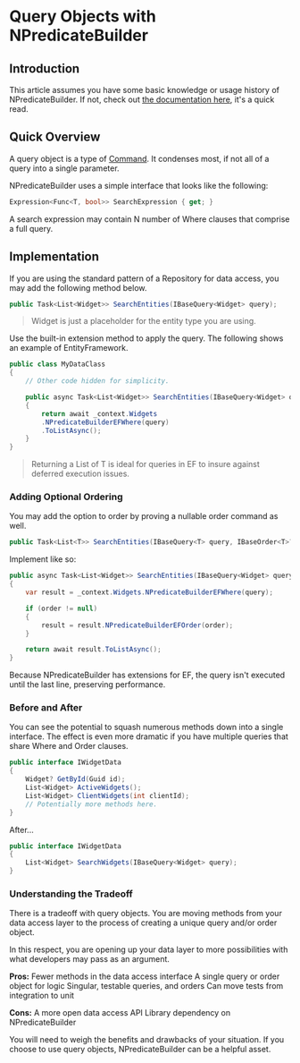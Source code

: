 # Query Objects with NPredicateBuilder

## Introduction

This article assumes you have some basic knowledge or usage history of NPredicateBuilder. If not, check out [the documentation here](https://github.com/mjbradvica/NPredicateBuilder), it's a quick read.

## Quick Overview

A query object is a type of [Command](https://en.wikipedia.org/wiki/Command_pattern). It condenses most, if not all of a query into a single parameter.

NPredicateBuilder uses a simple interface that looks like the following:

```csharp
Expression<Func<T, bool>> SearchExpression { get; }
```

A search expression may contain N number of Where clauses that comprise a full query.

## Implementation

If you are using the standard pattern of a Repository for data access, you may add the following method below.

```csharp
public Task<List<Widget>> SearchEntities(IBaseQuery<Widget> query);
```

> Widget is just a placeholder for the entity type you are using.

Use the built-in extension method to apply the query. The following shows an example of EntityFramework.

```csharp
public class MyDataClass
{
    // Other code hidden for simplicity.

    public async Task<List<Widget>> SearchEntities(IBaseQuery<Widget> query)
    {
        return await _context.Widgets
        .NPredicateBuilderEFWhere(query)
        .ToListAsync();
    }
}
```

> Returning a List of T is ideal for queries in EF to insure against deferred execution issues.

### Adding Optional Ordering

You may add the option to order by proving a nullable order command as well.

```csharp
public Task<List<T>> SearchEntities(IBaseQuery<T> query, IBaseOrder<T>? order);
```

Implement like so:

```csharp
public async Task<List<Widget>> SearchEntities(IBaseQuery<Widget> query, IBaseOrder<Widget>? order = null)
{
    var result = _context.Widgets.NPredicateBuilderEFWhere(query);

    if (order != null)
    {
        result = result.NPredicateBuilderEFOrder(order);
    }

    return await result.ToListAsync();
}
```

Because NPredicateBuilder has extensions for EF, the query isn't executed until the last line, preserving performance.

### Before and After

You can see the potential to squash numerous methods down into a single interface. The effect is even more dramatic if you have multiple queries that share Where and Order clauses.

```csharp
public interface IWidgetData
{
    Widget? GetById(Guid id);
    List<Widget> ActiveWidgets();
    List<Widget> ClientWidgets(int clientId);
    // Potentially more methods here.
}
```

After...

```csharp
public interface IWidgetData
{
    List<Widget> SearchWidgets(IBaseQuery<Widget> query);
}
```

### Understanding the Tradeoff

There is a tradeoff with query objects. You are moving methods from your data access layer to the process of creating a unique query and/or order object.

In this respect, you are opening up your data layer to more possibilities with what developers may pass as an argument.

**Pros:**
Fewer methods in the data access interface
A single query or order object for logic
Singular, testable queries, and orders
Can move tests from integration to unit

**Cons:**
A more open data access API
Library dependency on NPredicateBuilder

You will need to weigh the benefits and drawbacks of your situation. If you choose to use query objects, NPredicateBuilder can be a helpful asset.

